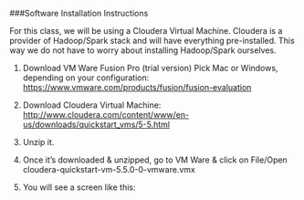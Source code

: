 
###Software Installation Instructions

For this class, we will be using a Cloudera Virtual Machine. Cloudera is a provider of Hadoop/Spark stack and will have everything pre-installed.
This way we do not have to worry about installing Hadoop/Spark ourselves.

1. Download VM Ware Fusion Pro (trial version)
Pick Mac or Windows, depending on your configuration:
https://www.vmware.com/products/fusion/fusion-evaluation

2. Download Cloudera Virtual Machine:  
http://www.cloudera.com/content/www/en-us/downloads/quickstart_vms/5-5.html

3. Unzip it.

4. Once it’s downloaded & unzipped, go to VM Ware & click on File/Open
cloudera-quickstart-vm-5.5.0-0-vmware.vmx

5. You will see a screen like this:
